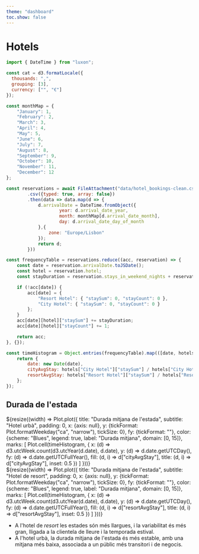 ```yaml
--- 
theme: "dashboard"
toc.show: false
---
```


# Hotels

```js
import { DateTime } from "luxon";

const cat = d3.formatLocale({
  thousands: ",",
  grouping: [3],
  currency: ["", "€"]
});

const monthMap = {
    "January": 1,
    "February": 2,
    "March": 3,
    "April": 4,
    "May": 5,
    "June": 6,
    "July": 7,
    "August": 8,
    "September": 9,
    "October": 10,
    "November": 11,
    "December": 12
};

const reservations = await FileAttachment("data/hotel_bookings-clean.csv")
        .csv({typed: true, array: false})
        .then(data => data.map(d => {
            d.arrivalDate = DateTime.fromObject({
                    year: d.arrival_date_year, 
                    month: monthMap[d.arrival_date_month], 
                    day: d.arrival_date_day_of_month
            },{
                zone: "Europe/Lisbon"
            });
            return d;
        }))

const frequencyTable = reservations.reduce((acc, reservation) => {
    const date = reservation.arrivalDate.toJSDate();
    const hotel = reservation.hotel;
    const stayDuration = reservation.stays_in_weekend_nights + reservation.stays_in_week_nights;

    if (!acc[date]) {
        acc[date] = {
            "Resort Hotel": { "staySum": 0, "stayCount": 0 },
            "City Hotel": { "staySum": 0, "stayCount": 0 }
        };
    }
    acc[date][hotel]["staySum"] += stayDuration;
    acc[date][hotel]["stayCount"] += 1;

    return acc;
}, {});

const timeHistogram = Object.entries(frequencyTable).map(([date, hotels]) => {
    return {
        date: new Date(date),
        cityAvgStay: hotels["City Hotel"]["staySum"] / hotels["City Hotel"]["stayCount"],
        resortAvgStay: hotels["Resort Hotel"]["staySum"] / hotels["Resort Hotel"]["stayCount"]
    };
});
```

## Durada de l'estada
<div class="grid grid-cols-2">
  <div class="card">
    ${resize((width) => Plot.plot({
        title: "Durada mitjana de l'estada",
        subtitle: "Hotel urbà",
        padding: 0,
        x: {axis: null},
        y: {tickFormat: Plot.formatWeekday("ca", "narrow"), tickSize: 0},
        fy: {tickFormat: ""},
        color: {scheme: "Blues", legend: true, label: "Durada mitjana", domain: [0, 15]},
        marks: [
            Plot.cell(timeHistogram, {
            x: (d) => d3.utcWeek.count(d3.utcYear(d.date), d.date),
            y: (d) => d.date.getUTCDay(),
            fy: (d) => d.date.getUTCFullYear(),
            fill: (d, i) => d["cityAvgStay"],
            title: (d, i) => d["cityAvgStay"],
            inset: 0.5
            })
        ]
    }))}
  </div>
  <div class="card">
    ${resize((width) => Plot.plot({
        title: "Durada mitjana de l'estada",
        subtitle: "Hotel de resort",
        padding: 0,
        x: {axis: null},
        y: {tickFormat: Plot.formatWeekday("ca", "narrow"), tickSize: 0},
        fy: {tickFormat: ""},
        color: {scheme: "Blues", legend: true, label: "Durada mitjana", domain: [0, 15]},
        marks: [
            Plot.cell(timeHistogram, {
            x: (d) => d3.utcWeek.count(d3.utcYear(d.date), d.date),
            y: (d) => d.date.getUTCDay(),
            fy: (d) => d.date.getUTCFullYear(),
            fill: (d, i) => d["resortAvgStay"],
            title: (d, i) => d["resortAvgStay"],
            inset: 0.5
            })
        ]
    }))}
  </div>
</div>

- A l'hotel de _resort_ les estades són més llargues, i la variabilitat és més gran, lligada a la clientela de lleure i la temporada estival.
- A l'hotel urbà, la durada mitjana de l'estada és més estable, amb una mitjana més baixa, associada a un públic més transitori i de negocis.